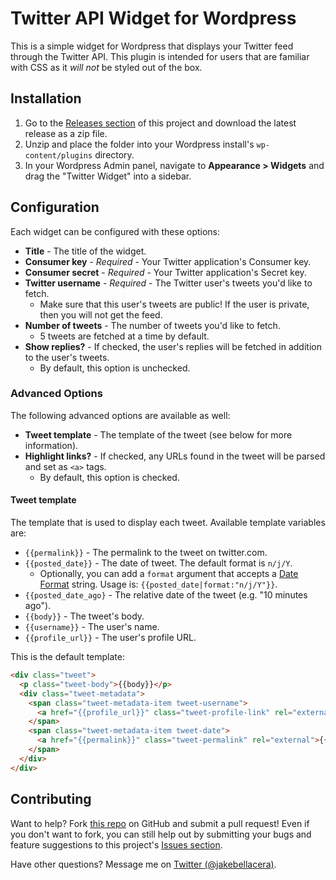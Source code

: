 # Twitter API Widget for Wordpress

This is a simple widget for Wordpress that displays your Twitter feed through the Twitter API. This plugin is intended for users that are familiar with CSS as it _will not_ be styled out of the box.

## Installation

1. Go to the [Releases section][repo-releases] of this project and download the latest release as a zip file.
2. Unzip and place the folder into your Wordpress install's `wp-content/plugins` directory.
3. In your Wordpress Admin panel, navigate to **Appearance > Widgets** and drag the "Twitter Widget" into a sidebar.

## Configuration

Each widget can be configured with these options:

* **Title** - The title of the widget.
* **Consumer key** - _Required_ - Your Twitter application's Consumer key.
* **Consumer secret** - _Required_ - Your Twitter application's Secret key.
* **Twitter username** - _Required_ - The Twitter user's tweets you'd like to fetch.
    * Make sure that this user's tweets are public! If the user is private, then you will not get the feed.
* **Number of tweets** - The number of tweets you'd like to fetch.
    * 5 tweets are fetched at a time by default.
* **Show replies?** - If checked, the user's replies will be fetched in addition to the user's tweets.
    * By default, this option is unchecked.

### Advanced Options

The following advanced options are available as well:

* **Tweet template** - The template of the tweet (see below for more information).
* **Highlight links?** - If checked, any URLs found in the tweet will be parsed and set as `<a>` tags.
   * By default, this option is checked.

#### Tweet template

The template that is used to display each tweet. Available template variables are:

* `{{permalink}}` - The permalink to the tweet on twitter.com.
* `{{posted_date}}` - The date of tweet. The default format is `n/j/Y`.
    * Optionally, you can add a `format` argument that accepts a [Date Format][php-doc-date-format] string. Usage is: `{{posted_date|format:"n/j/Y"}}`.
* `{{posted_date_ago}` - The relative date of the tweet (e.g. "10 minutes ago").
* `{{body}}` - The tweet's body.
* `{{username}}` - The user's name.
* `{{profile_url}}` - The user's profile URL.

This is the default template:

```html
<div class="tweet">
  <p class="tweet-body">{{body}}</p>
  <div class="tweet-metadata">
    <span class="tweet-metadata-item tweet-username">
      <a href="{{profile_url}}" class="tweet-profile-link" rel="external">{{username}}</a>
    </span>
    <span class="tweet-metadata-item tweet-date">
      <a href="{{permalink}}" class="tweet-permalink" rel="external">{{posted_date_ago}}</a>
    </span>
  </div>
</div>
```

## Contributing

Want to help? Fork [this repo][repo-url] on GitHub and submit a pull request! Even if you don't want to fork, you can still help out by submitting your bugs and feature suggestions to this project's [Issues section][repo-issues].

Have other questions? Message me on [Twitter (@jakebellacera)][twitter-url].

[repo-url]: https://github.com/jakebellacera/wordpress-twitter-api-widget
[repo-releases]: https://github.com/jakebellacera/wordpress-twitter-api-widget/releases
[repo-issues]: https://github.com/jakebellacera/wordpress-twitter-api-widget/issues
[twitter-url]: https://twitter.com/jakebellacera
[php-doc-date-format]: http://php.net/manual/en/function.date.php
